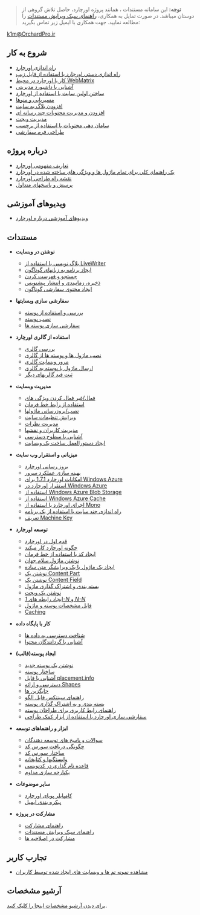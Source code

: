 > **توجه:** این سامانه مستندات ، همانند پروژه اورچارد، حاصل تلاش گروهی از دوستان میباشد.
در صورت تمایل به همکاری، [راهنمای سبک ویرایش مستندات](Documentation/راهنمای-سبک-ویرایش-مستندات) را مطالعه نمایید.
جهت همکاری با ایمیل زیر تماس بگیرید:

k1m@OrchardPro.ir

## شروع به کار ##
* [راه اندازی اورچارد](Documentation/راه-اندازی-اورچارد)
* [راه اندازی دستی اورچارد با استفاده از فایل زیپ](Documentation/Manually-installing-Orchard-zip-file)
* [کار با اورچارد در محیط WebMatrix](Documentation/Working-with-Orchard-in-WebMatrix)
* [آشنایی با داشبورد مدیریتی](Documentation/Getting-around-the-dashboard)
* [ساختن اولین سایت با استفاده از اورچارد](Documentation/Getting-Started)
* [مسیریابی و منوها](Documentation/Navigation-and-menus)
* [افزودن بلاگ به سایت](Documentation/Adding-a-blog-to-your-site)
* [افزودن و مدیریت محتویات چند رسانه ای](Documentation/Adding-and-managing-media-content)
* [مدیریت ویجت](Documentation/Managing-widgets)
* [سامان دهی محتویات با استفاده از برچسب](Documentation/Organizing-content-with-tags)
* [طراحی فرم سفارشی](Documentation/Creating-Custom-Forms "استفاده از فرم های سفارشی برای ایجاد صفحه اشتراک و تماس با ما")

## درباره پروژه ##
* [تعاریف مفهومی اورچارد](Documentation/Basic-Orchard-Concepts)
* [یک راهنمای کلی برای تمام ماژول ها و ویژگی های ساخته شده در اورچارد](Documentation/Builtin-features)
* [نقشه راه طراحی اورچارد](Documentation/feature-roadmap)
* [پرسش و پاسخهای متداول](Documentation/frequently-asked-questions)

## ویدیوهای آموزشی ##

* [ویدیوهای آموزشی درباره اورچارد](Documentation/Orchard-TV)

## مستندات ##

* **نوشتن در وبسایت**
    * [بلاگ نویسی با استفاده از LiveWriter](Documentation/Blogging-with-LiveWriter)
    * [ایجاد برنامه به زبانهای گوناگون](Documentation/Creating-global-ready-applications)
    * [جستجو و فهرست کردن](Documentation/Search-and-indexing)
    * [ذخیره، زمانبندی و انتشار پیشنویس](Documentation/Saving-scheduling-and-publishing-drafts)
    * [ایجاد محتوی سفارشی گوناگون](Documentation/Creating-custom-content-types)


* **سفارشی سازی وبسایتها**
    * [بررسی و استفاده از پوسته](Documentation/Previewing-and-applying-a-theme)
    * [نصب پوسته](Documentation/Installing-themes)
    * [سفارشی سازی پوسته ها](Documentation/Customizing-the-default-theme)


* **استفاده از گالری اورچارد**
    * [بررسی گالری](Documentation/Gallery-overview)
    * [نصب ماژول ها و پوسته ها از گالری](Documentation/Installing-modules-and-themes-from-the-gallery)
    * [مرور وبسایت گالری](Documentation/Browsing-the-gallery-web-site)
    * [ارسال ماژول یا پوسته به گالری](Documentation/Contributing-a-module-or-theme-to-the-gallery)
    * [ثبت فید گالریهای دیگر](Documentation/Module-gallery-feeds)


* **مدیریت وبسایت**
    * [فعال/غیر فعال کردن ویژگی های](Documentation/Enabling-and-disabling-features)
    * [استفاده از رابط خط فرمان](Documentation/Using-the-command-line-interface)
    * [نصب/بروزرسانی ماژولها](Documentation/Installing-and-upgrading-modules)
    * [ویرایش تنظیمات سایت](Documentation/Modifying-site-settings)
    * [مدیریت نظرات](Documentation/Moderating-comments)
    * [مدیریت کاربران و نقشها](Documentation/Managing-users-and-roles)
    * [آشنایی با سطوح دسترسی](Documentation/Understanding-permissions)
    * [ایجاد دستورالعمل ساخت یک وبسایت](Documentation/Making-a-Web-Site-Recipe)


* **میزبانی و استقرار وب سایت**
    * [بروز رسانی اورچارد](Documentation/Upgrading-a-site-to-a-new-version-of-Orchard)
    * [بهینه سازی عملکرد سرور](Documentation/Optimizing-Performance-of-Orchard-with-Shared-Hosting)
    * [امکانات اورچارد 1.7.1 برای Windows Azure](Documentation/Whats-new-for-Windows-Azure-in-Orchard-1-7-1)
    * [استقرار اورچارد در Windows Azure](Documentation/Deploying-Orchard-to-Windows-Azure)
	* [استفاده از Windows Azure Blob Storage](Documentation/Using-Windows-Azure-Blob-Storage)
	* [استفاده از Windows Azure Cache](Documentation/Using-Windows-Azure-Cache)
    * [اجرای اورچارد یا استفاده از Mono](Documentation/Running-Orchard-on-Mono)
    * [راه اندازی چند سایت با استفاده از یک برنامه](Documentation/Setting-up-a-multi-tenant-orchard-site)
    * [تعریف Machine Key](Documentation/Setting-up-a-machine-key)


* **توسعه اورجارد**
    * [قدم اول در اورچارد](Documentation/First-steps-into-Orchard)
    * [چگونه اورچارد کار میکند](Documentation/How-Orchard-works)
    * [ایجاد کد با استفاده از خط فرمان](Documentation/Command-line-scaffolding)
    * [نوشتن ماژول سلام جهان](Documentation/Building-a-hello-world-module)
    * [ایجاد یک ماژول با یک ویرایشگر متن ساده](Documentation/Creating-a-module-with-a-simple-text-editor)
    * [نوشتن یک Content Part](Documentation/Writing-a-content-part)
    * [نوشتن یک Content Field](Documentation/Creating-a-custom-field-type)
    * [بسته بندی و اشتراک گذاری ماژول](Documentation/Packaging-and-sharing-a-module)
    * [نوشتن یک ویجت](Documentation/Writing-a-widget)
    * [ایجاد رابطه های  _1-N_ و _N-N_](Documentation/Creating-1-n-and-n-n-relations)
    * [فایل مشخصات پوسته و ماژول](Documentation/manifest-files)
    * [Caching](Documentation/Caching)


* **کار با پایگاه داده**
    * [شناخت دسترسی به داده ها](Documentation/Understanding-data-access)
    * [آشنایی با گردانندگان محتوا](Documentation/Understanding-content-handlers)
<!-- ** [Understanding Content Drivers](Documentation/Understanding-content-drivers) (TBD) -->

* **ایجاد پوسته(قالب)**
    * [نوشتن یک پوسته جدید](Documentation/Writing-a-new-theme)
    * [ساختار پوسته](Documentation/Anatomy-of-a-theme)
    * [آشنایی با فایل placement.info](Documentation/Understanding-placement-info)
    * [دسترسی و ارائه Shapes](Documentation/Accessing-and-rendering-shapes)
    * [جایگزین ها](Documentation/Alternates)
    * [راهنمای سینتکس فایل الگو](Documentation/Template-file-syntax-guide)
    * [بسته بندی و به اشتراک گذاری پوسته](Documentation/Packaging-and-sharing-themes)
    * [راهنمای رابط کاربری برای طراحان پوسته](Documentation/UI-guidelines-for-theme-authors)
    * [سفارشی سازی اورچارد با استفاده از ابزار کمک طراحی](Documentation/Customizing-Orchard-using-Designer-Helper-Tools)


* **ابزار و راهنماهای توسعه**
    * [سوالات و پاسخ های توسعه دهندگان](Documentation/Developer-FAQ)
    * [چگونگی دریافت سورس کد](Documentation/Setting-up-a-source-enlistment)
    * [ساختار سورس کد](Documentation/Source-code-organization)
    * [وابستگیها و کتابخانه](Documentation/Orchard-dependencies-and-libraries)
    * [قاعده نام گذاری در کدنویسی](Documentation/Code-conventions)
    * [یکپارچه سازی مداوم](Documentation/Continuous-integration)


* **سایر موضوعات**
    * [کامپایلر پویای اورچارد](Documentation/Orchard-module-loader-and-dynamic-compilation)
    * [پیکره بندی ایمیل](Documentation/Configuring-Email)


* **مشارکت در پروژه**
    * [راهنمای مشارکت](Documentation/Contributing-documentation)
    * [راهنمای سبک ویرایش مستندات](Documentation/راهنمای-سبک-ویرایش-مستندات)
    * [مشارکت در اصلاحیه ها](Documentation/Contributing-patches)

## تجارب کاربر ##
* [مشاهده نمونه تم ها و وبسایت های ایجاد شده توسط کاربران](Documentation/walkthroughs)

## آرشیو مشخصات ##

[برای دیدن آرشیو مشخصات اینجا را کلیک کنید](Documentation/archived-specs).
